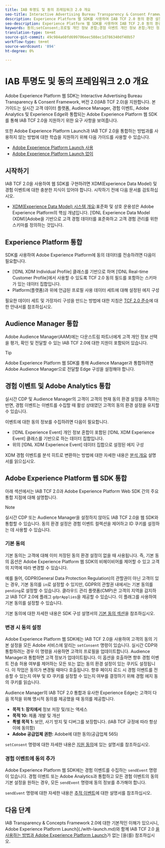 ```yaml
---
title: IAB 투명도 및 동의 프레임워크 2.0 개요
seo-title: Interactive Advertising Bureau Transparency & Consent Framework 2.0에서 Adobe Experience Platform Web SDK 동의 기본 설정 지원
description: Experience Platform 웹 SDK를 사용하여 IAB TCF 2.0 동의 환경 설정을 지원하는 방법에 대해 알아봅니다.
seo-description: Experience Platform 웹 SDK를 사용하여 IAB TCF 2.0 동의 환경 설정을 지원하는 방법에 대해 알아봅니다.
keywords: 동의;setConsent;프로필 개인 정보 혼합;경험 이벤트 개인 정보 혼합;개인 정보 혼합;IAB TCF 2.0;실시간 CDP;실시간 고객 데이터 프로필
translation-type: tm+mt
source-git-commit: 49c984a60fd699706eec508ec1d786340df40b57
workflow-type: tm+mt
source-wordcount: '894'
ht-degree: 0%

---
```



# IAB 투명도 및 동의 프레임워크 2.0 개요

Adobe Experience Platform 웹 SDK는 Interactive Advertising Bureau Transparency &amp; Consent Framework, 버전 2.0(IAB TCF 2.0)을 지원합니다. 본 가이드는 실시간 고객 데이터 플랫폼, Audience Manager, 경험 이벤트, Adobe Analytics 및 Experience Edge와 통합되는 Adobe Experience Platform 웹 SDK를 통해 IAB TCF 2.0을 지원하기 위한 요구 사항을 보여줍니다.

또한 Adobe Experience Platform Launch과 IAB TCF 2.0을 통합하는 방법과를 사용하지 않는 방법에 대한 학습을 지원하기 위해 다음 가이드를 사용할 수 있습니다.

- [Adobe Experience Platform Launch 사용](./with-launch.md)
- [Adobe Experience Platform Launch 없이](./without-launch.md)

## 시작하기

IAB TCF 2.0을 사용하여 웹 SDK를 구현하려면 XDM(Experience Data Model) 및 경험 이벤트에 대한 충분한 지식이 있어야 합니다. 시작하기 전에 다음 문서를 검토하십시오.

- [XDM(Experience Data Model) 시스템 개요](../../../xdm/home.md):표준화 및 상호 운용성은 Adobe Experience Platform의 핵심 개념입니다. [!DNL Experience Data Model (XDM)]Adobe을 기반으로 고객 경험 데이터를 표준화하고 고객 경험 관리를 위한 스키마를 정의하는 것입니다.

## Experience Platform 통합

SDK를 사용하여 Adobe Experience Platform에 동의 데이터를 전송하려면 다음이 필요합니다.

- [!DNL XDM Individual Profile] 클래스를 기반으로 하며 [!DNL Real-time Customer Profile]에서 사용할 수 있도록 TCF 2.0 동의 필드를 포함하는 스키마가 있는 데이터 집합입니다.
- Platform(플랫폼)과 위에 언급된 프로필 사용 데이터 세트에 대해 설정된 에지 구성

필요한 데이터 세트 및 가장자리 구성을 만드는 방법에 대한 지침은 [TCF 2.0 준수](../../../landing/governance-privacy-security/consent/iab/overview.md)에 대한 안내서를 참조하십시오.

## Audience Manager 통합

Adobe Audience Manager(AAM)에는 다운스트림 파트너에게 고객 개인 정보 선택을 평가, 확인 및 전달할 수 있는 IAB TCF 2.0에 대한 지원이 포함되어 있습니다.<!--For more information, read the documentation on [Sending Data to Audience Manager](../audience-manager/audience-manager-overview.md).-->

>[!TIP]
>
>Adobe Experience Platform 웹 SDK를 통해 Audience Manager과 통합하려면 Adobe Audience Manager으로 전달할 Edge 구성을 설정해야 합니다.

## 경험 이벤트 및 Adobe Analytics 통합

실시간 CDP 및 Audience Manager의 고객이 고객의 현재 동의 환경 설정을 추적하는 반면, 경험 이벤트는 이벤트를 수집할 때 활성 상태였던 고객의 동의 환경 설정을 유지할 수 있습니다.

이벤트에 대한 동의 정보를 수집하려면 다음이 필요합니다.

- [!DNL Experience Event] 개인 정보 혼합이 포함된 [!DNL XDM Experience Event] 클래스를 기반으로 하는 데이터 집합입니다.
- 위의 [!DNL XDM Experience Event] 데이터 집합으로 설정된 에지 구성

XDM 경험 이벤트를 분석 히트로 변환하는 방법에 대한 자세한 내용은 [분석 개요](../../data-collection/adobe-analytics/analytics-overview.md) 설명서를 읽으십시오.

## Adobe Experience Platform 웹 SDK 통합

아래 섹션에서는 IAB TCF 2.0과 Adobe Experience Platform Web SDK 간의 주요 통합 지점에 대해 설명합니다.

>[!NOTE]
>
>실시간 CDP 또는 Audience Manager을 설정하지 않아도 IAB TCF 2.0을 웹 SDK와 통합할 수 있습니다. 동의 환경 설정은 경험 이벤트 컬렉션을 제어하고 ID 쿠키를 설정하는 데 사용할 수 있습니다.

### 기본 동의

기본 동의는 고객에 대해 이미 저장된 동의 환경 설정이 없을 때 사용됩니다. 즉, 기본 동의 옵션은 Adobe Experience Platform 웹 SDK의 비헤이비어를 제어할 수 있고 고객의 지역에 따라 변경할 수 있습니다.

예를 들어, GDPR(General Data Protection Regulation)의 관할권이 아닌 고객이 있는 경우, 기본 동의를 `in`로 설정할 수 있지만, GDPR의 관할권 내에서는 기본 동의를 `pending`로 설정할 수 있습니다. 클라우드 관리 플랫폼(CMP)은 고객의 지역을 감지하고 IAB TCF 2.0에 플래그 `gdprApplies`을 제공할 수 있습니다. 이 플래그를 사용하여 기본 동의를 설정할 수 있습니다.

기본 동의에 대한 자세한 내용은 SDK 구성 설명서의 [기본 동의 섹션](../../fundamentals/configuring-the-sdk.md#default-consent)을 참조하십시오.

### 변경 시 동의 설정

Adobe Experience Platform 웹 SDK에는 IAB TCF 2.0을 사용하여 고객의 동의 기본 설정을 모든 Adobe 서비스에 알리는 `setConsent` 명령이 있습니다. 실시간 CDP와 통합하려는 경우 이 명령을 사용하면 고객의 프로필을 업데이트합니다. Audience Manager과 통합하면 고객 정보가 업데이트됩니다. 이 옵션을 호출하면 향후 경험 이벤트 전송 허용 여부를 제어하는 모든 또는 없는 동의 환경 설정이 있는 쿠키도 설정됩니다. 이 작업은 동의가 변경될 때마다 호출됩니다. 향후 페이지 로드 시 경험 이벤트를 전송할 수 있는지 여부 및 ID 쿠키를 설정할 수 있는지 여부를 결정하기 위해 경험 에지 동의 쿠키를 읽습니다.

Audience Manager의 IAB TCF 2.0 통합과 유사한 Experience Edge는 고객이 다음 목적을 위해 명시적 동의를 제공했을 때 동의를 제공합니다.

- **목적 1: 장치에서** 정보 저장 및/또는 액세스
- **목적 10:** 제품 개발 및 개선
- **특별 목적 1:** 보안, 사기 방지 및 디버그를 보장합니다. (IAB TCF 규정에 따라 항상 이에 동의함)
- **Adobe 공급업체 권한:** Adobe에 대한 동의(공급업체 565)

`setConsent` 명령에 대한 자세한 내용은 [지원 동의](../../consent/supporting-consent.md)에 있는 설명서를 참조하십시오.

### 경험 이벤트에 동의 추가

Adobe Experience Platform 웹 SDK에는 경험 이벤트를 수집하는 `sendEvent` 명령이 있습니다. 경험 이벤트 또는 Adobe Analytics과 통합하고 모든 경험 이벤트의 동의 기본 설정을 원하는 경우, 모든 `sendEvent` 명령에 동의 정보를 추가해야 합니다.

`sendEvent` 명령에 대한 자세한 내용은 [추적 이벤트](../../fundamentals/tracking-events.md)에 대한 설명서를 참조하십시오.

## 다음 단계

IAB Transparency &amp; Concepts Framework 2.0에 대한 기본적인 이해가 있으시니, Adobe Experience Platform Launch](./with-launch.md)와 함께 IAB TCF 2.0 [을 사용하는 방법과 Adobe Experience Platform Launch](./without-launch.md)가 없는 [을(를) 참조하십시오.
